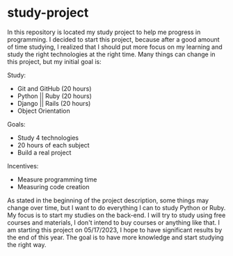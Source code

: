 # study-project

In this repository is located my study project to help me progress in programming. I decided to start this project, because after a good amount of time studying, I realized that I should put more focus on my learning and study the right technologies at the right time. Many things can change in this project, but my initial goal is:

Study:
* Git and GitHub (20 hours)
* Python  ||  Ruby  (20 hours)
* Django  ||  Rails (20 hours)
* Object Orientation 

Goals:
* Study 4 technologies
* 20 hours of each subject
* Build a real project

Incentives:
* Measure programming time
* Measuring code creation

As stated in the beginning of the project description, some things may change over time, but I want to do everything I can to study Python or Ruby. My focus is to start my studies on the back-end. I will try to study using free courses and materials, I don't intend to buy courses or anything like that. I am starting this project on 05/17/2023, I hope to have significant results by the end of this year. The goal is to have more knowledge and start studying the right way.
